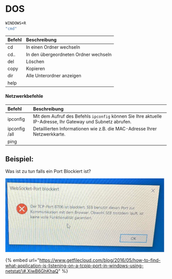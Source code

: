 # DOS

```bash
WINDOWS+R 
"cmd"
```

| Befehl | Beschreibung |
| :--- | :--- |
| cd | In einen Ordner wechseln |
| cd.. | In den übergeordneten Ordner wechseln |
| del | Löschen |
| copy | Kopieren |
| dir | Alle Unterordner anzeigen |
| help |  |

#### Netzwerkbefehle

| Befehl | Beschreibung |
| :--- | :--- |
| ipconfig | Mit dem Aufruf des Befehls `ipconfig` können Sie Ihre aktuelle IP-Adresse, Ihr Gateway und Subnetz abrufen.  |
| ipconfig /all | Detaillierten Informationen wie z.B. die MAC-Adresse Ihrer Netzwerkkarte. |
| ping |  |

## Beispiel:

Was ist zu tun falls ein Port Blockiert ist?

![](../../../../../.gitbook/assets/image%20%281%29.png)

{% embed url="https://www.getfilecloud.com/blog/2016/05/how-to-find-what-application-is-listening-on-a-tcpip-port-in-windows-using-netstat/\#.XiwB6GhKhaQ" %}



